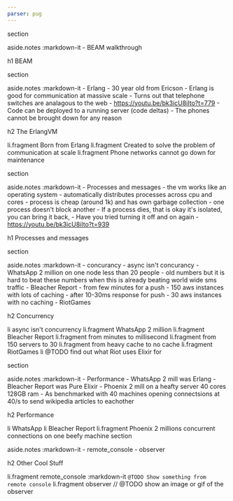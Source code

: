 ```yaml
---
parser: pug
---
```


section

  aside.notes
    :markdown-it
      - BEAM walkthrough

  h1 BEAM

section

  aside.notes
    :markdown-it
      - Erlang
        - 30 year old from Ericson
        - Erlang is good for communication at massive scale
          - Turns out that telephone switches are analagous to the web
          - https://youtu.be/bk3icU8iIto?t=779
        - Code can be deployed to a running server (code deltas)
          - The phones cannot be brought down for any reason

  h2 The ErlangVM

  li.fragment Born from Erlang
  li.fragment Created to solve the problem of communication at scale
  li.fragment Phone networks cannot go down for maintenance

section

  aside.notes
    :markdown-it
      - Processes and messages
        - the vm works like an operating system
        - automatically distributes processes across cpu and cores
        - process is cheap (around 1k) and has own garbage collection
        - one process doesn't block another
        - If a process dies, that is okay it's isolated, you can bring it back,
          - Have you tried turning it off and on again
          - https://youtu.be/bk3icU8iIto?t=939

  h1 Processes and messages

section

  aside.notes
    :markdown-it
      - concurancy
        - async isn't concurancy
        - WhatsApp 2 million on one node less than 20 people
          - old numbers but it is hard to beat these numbers when this is already beating world wide sms traffic
        - Bleacher Report
          - from few minutes for a push
          - 150 aws instances with lots of caching
          - after 10-30ms response for push
          - 30 aws instances with no caching
        - RiotGames

  h2 Concurrency

  li async isn't concurrency
  li.fragment WhatsApp 2 million
  li.fragment Bleacher Report
    li.fragment from minutes to millisecond
    li.fragment from 150 servers to 30
    li.fragment from heavy cache to no cache
  li.fragment RiotGames
    li @TODO find out what Riot uses Elixir for

section

  aside.notes
    :markdown-it
      - Performance
        - WhatsApp 2 mill was Erlang
        - Bleacher Report was Pure Elixir
        - Phoenix 2 mill on a heafty server 40 cores 128GB ram
          - As benchmarked with 40 machines opening connectsions at 40/s to send wikipedia articles to eachother

  h2 Performance

  li WhatsApp
  li Bleacher Report
  li.fragment Phoenix 2 millions concurrent connections on one beefy machine
section

  aside.notes
    :markdown-it
      - remote_console
      - observer

  h2 Other Cool Stuff

  li.fragment remote_console
    :markdown-it
      ```@TODO Show something from remote console```
  li.fragment observer
    // @TODO show an image or gif of the observer
